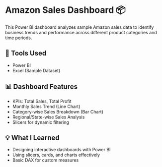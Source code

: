 # Amazon Sales Dashboard 📦

This Power BI dashboard analyzes sample Amazon sales data to identify business trends and performance across different product categories and time periods.

## 🔧 Tools Used
- Power BI
- Excel (Sample Dataset)

## 📊 Dashboard Features
- KPIs: Total Sales, Total Profit
- Monthly Sales Trend (Line Chart)
- Category-wise Sales Breakdown (Bar Chart)
- Regional/State-wise Sales Analysis
- Slicers for dynamic filtering

## 💡 What I Learned
- Designing interactive dashboards with Power BI
- Using slicers, cards, and charts effectively
- Basic DAX for custom measures
